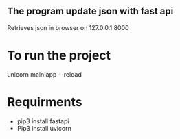 ## The program update json with fast api

Retrieves json in browser on 127.0.0.1:8000

# To run the project

unicorn main:app --reload     

# Requirments 

- pip3 install fastapi
- Pip3 install uvicorn

